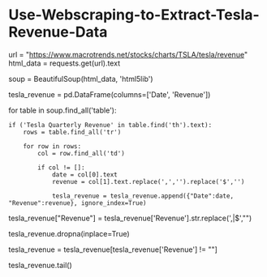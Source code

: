 # Use-Webscraping-to-Extract-Tesla-Revenue-Data
url = "https://www.macrotrends.net/stocks/charts/TSLA/tesla/revenue"
html_data = requests.get(url).text

soup = BeautifulSoup(html_data, 'html5lib')

tesla_revenue = pd.DataFrame(columns=['Date', 'Revenue'])

for table in soup.find_all('table'):

    if ('Tesla Quarterly Revenue' in table.find('th').text):
        rows = table.find_all('tr')
        
        for row in rows:
            col = row.find_all('td')
            
            if col != []:
                date = col[0].text
                revenue = col[1].text.replace(',','').replace('$','')

                tesla_revenue = tesla_revenue.append({"Date":date, "Revenue":revenue}, ignore_index=True)


tesla_revenue["Revenue"] = tesla_revenue['Revenue'].str.replace(',|\$',"")

tesla_revenue.dropna(inplace=True)

tesla_revenue = tesla_revenue[tesla_revenue['Revenue'] != ""]

tesla_revenue.tail()

